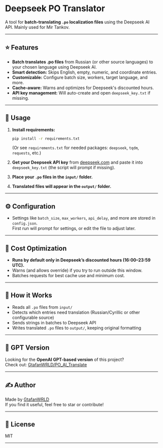 
# Deepseek PO Translator

A tool for **batch-translating `.po` localization files** using the Deepseek AI API. Mainly used for Mir Tankov.

---

## ⭐ Features

- **Batch translates .po files** from Russian (or other source languages) to your chosen language using Deepseek AI.
- **Smart detection:** Skips English, empty, numeric, and coordinate entries.
- **Customizable:** Configure batch size, workers, target language, and more.
- **Cache-aware:** Warns and optimizes for Deepseek's discounted hours.
- **API key management:** Will auto-create and open `deepseek_key.txt` if missing.

---

## 🚀 Usage

1. **Install requirements:**
   ```bash
   pip install -r requirements.txt
   ```
   (Or see `requirements.txt` for needed packages: `deepseek`, `tqdm`, `requests`, etc.)

2. **Get your Deepseek API key** from [deepseek.com](https://deepseek.com/) and paste it into `deepseek_key.txt` (the script will prompt if missing).

3. **Place your `.po` files in the `input/` folder.**

4. **Translated files will appear in the `output/` folder.**

---

## ⚙️ Configuration

- Settings like `batch_size`, `max_workers`, `api_delay`, and more are stored in `config.json`.  
  First run will prompt for settings, or edit the file to adjust later.

---

## 💸 Cost Optimization

- **Runs by default only in Deepseek’s discounted hours (16:00–23:59 UTC).**
- Warns (and allows override) if you try to run outside this window.
- Batches requests for best cache use and minimum cost.

---

## 🧠 How it Works

- Reads all `.po` files from `input/`
- Detects which entries need translation (Russian/Cyrillic or other configurable source)
- Sends strings in batches to Deepseek API
- Writes translated `.po` files to `output/`, keeping original formatting

---

## 🧩 GPT Version

Looking for the **OpenAI GPT-based version** of this project?  
Check out: [GtafanWRLD/PO_AI_Translate](https://github.com/GtafanWRLD/PO_AI_Translate)

---

## ✍️ Author

Made by [GtafanWRLD](https://github.com/GtafanWRLD)  
If you find it useful, feel free to star or contribute!

---

## 📝 License

MIT

---
